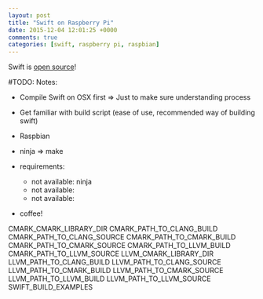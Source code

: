 ```yaml
---
layout: post
title: "Swift on Raspberry Pi"
date: 2015-12-04 12:01:25 +0000
comments: true
categories: [swift, raspberry pi, raspbian]
---
```


Swift is [open source][swift-org]! 




#TODO: Notes:

- Compile Swift on OSX first => Just to make sure understanding process
- Get familiar with build script (ease of use, recommended way of building swift)

- Raspbian
- ninja => make
- requirements: 
	- not available: ninja
	- not available:
	- not available:

- coffee!


CMARK_CMARK_LIBRARY_DIR
    CMARK_PATH_TO_CLANG_BUILD
    CMARK_PATH_TO_CLANG_SOURCE
    CMARK_PATH_TO_CMARK_BUILD
    CMARK_PATH_TO_CMARK_SOURCE
    CMARK_PATH_TO_LLVM_BUILD
    CMARK_PATH_TO_LLVM_SOURCE
    LLVM_CMARK_LIBRARY_DIR
    LLVM_PATH_TO_CLANG_BUILD
    LLVM_PATH_TO_CLANG_SOURCE
    LLVM_PATH_TO_CMARK_BUILD
    LLVM_PATH_TO_CMARK_SOURCE
    LLVM_PATH_TO_LLVM_BUILD
    LLVM_PATH_TO_LLVM_SOURCE
    SWIFT_BUILD_EXAMPLES


[swift-org]: http://swift.org
